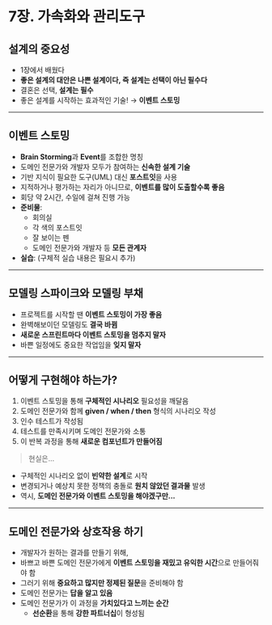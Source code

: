 # 7장. 가속화와 관리도구

## 설계의 중요성

- 1장에서 배웠다  
- **좋은 설계의 대안은 나쁜 설계이다, 즉 설계는 선택이 아닌 필수다**
- 결혼은 선택, **설계는 필수**
- 좋은 설계를 시작하는 효과적인 기술! → **이벤트 스토밍**

---

## 이벤트 스토밍

- **Brain Storming**과 **Event**를 조합한 명칭
- 도메인 전문가와 개발자 모두가 참여하는 **신속한 설계 기술**
- 기반 지식이 필요한 도구(UML) 대신 **포스트잇**을 사용
- 지적하거나 평가하는 자리가 아니므로, **이벤트를 많이 도출할수록 좋음**
- 회당 약 2시간, 수일에 걸쳐 진행 가능
- **준비물**:
  - 회의실
  - 각 색의 포스트잇
  - 잘 보이는 펜
  - 도메인 전문가와 개발자 등 **모든 관계자**
- **실습**: (구체적 실습 내용은 필요시 추가)

---

## 모델링 스파이크와 모델링 부채

- 프로젝트를 시작할 땐 **이벤트 스토밍이 가장 좋음**
- 완벽해보이던 모델링도 **결국 바뀜**
- **새로운 스프린트마다 이벤트 스토밍을 멈추지 말자**
- 바쁜 일정에도 중요한 작업임을 **잊지 말자**

---

## 어떻게 구현해야 하는가?

1. 이벤트 스토밍을 통해 **구체적인 시나리오** 필요성을 깨달음
2. 도메인 전문가와 함께 **given / when / then** 형식의 시나리오 작성
3. 인수 테스트가 작성됨
4. 테스트를 만족시키며 도메인 전문가와 소통
5. 이 반복 과정을 통해 **새로운 컴포넌트가 만들어짐**

> 현실은...

- 구체적인 시나리오 없이 **빈약한 설계**로 시작
- 변경되거나 예상치 못한 정책의 충돌로 **원치 않았던 결과물** 발생
- 역시, **도메인 전문가와 이벤트 스토밍을 해야겠구만...**

---

## 도메인 전문가와 상호작용 하기

- 개발자가 원하는 결과를 만들기 위해,
- 바쁘고 바쁜 도메인 전문가에게 **이벤트 스토밍을 재밌고 유익한 시간**으로 만들어줘야 함
- 그러기 위해 **중요하고 많지만 정제된 질문**을 준비해야 함
- 도메인 전문가는 **답을 알고 있음**
- 도메인 전문가가 이 과정을 **가치있다고 느끼는 순간**
  - **선순환**을 통해 **강한 파트너십**이 형성됨
